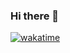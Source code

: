 ### Hi there 👋

<!--
**username-Everam/username-Everam** is a ✨ _special_ ✨ repository because its `README.md` (this file) appears on your GitHub profile.

Here are some ideas to get you started:

- 🔭 I’m currently working on ...
- 🌱 I’m currently learning ...
- 👯 I’m looking to collaborate on ...
- 🤔 I’m looking for help with ...
- 💬 Ask me about ...
- 📫 How to reach me: ...
- 😄 Pronouns: ...
- ⚡ Fun fact: ...
-->
[![wakatime](https://wakatime.com/badge/user/018b138f-e28d-410a-b455-5539a7c0a29f.svg)](https://wakatime.com/@018b138f-e28d-410a-b455-5539a7c0a29f)
